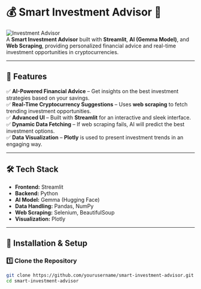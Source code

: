 # 💰 Smart Investment Advisor 🚀  

![Investment Advisor](https://img.shields.io/badge/Investment-Advisor-brightgreen)  
A **Smart Investment Advisor** built with **Streamlit**, **AI (Gemma Model)**, and **Web Scraping**, providing personalized financial advice and real-time investment opportunities in cryptocurrencies.  

---

## 🌟 Features  
✅ **AI-Powered Financial Advice** – Get insights on the best investment strategies based on your savings.  
✅ **Real-Time Cryptocurrency Suggestions** – Uses **web scraping** to fetch trending investment opportunities.  
✅ **Advanced UI** – Built with **Streamlit** for an interactive and sleek interface.  
✅ **Dynamic Data Fetching** – If web scraping fails, AI will predict the best investment options.  
✅ **Data Visualization** – **Plotly** is used to present investment trends in an engaging way.  

---

## 🛠️ Tech Stack  
- **Frontend:** Streamlit  
- **Backend:** Python  
- **AI Model:** Gemma (Hugging Face)  
- **Data Handling:** Pandas, NumPy  
- **Web Scraping:** Selenium, BeautifulSoup  
- **Visualization:** Plotly  

---

## 🚀 Installation & Setup  

### 1️⃣ Clone the Repository  
```bash
git clone https://github.com/yourusername/smart-investment-advisor.git
cd smart-investment-advisor
